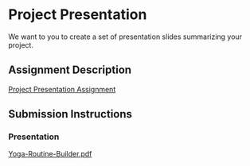 # Project Presentation
We want to you to create a set of presentation slides summarizing your project.

## Assignment Description
[Project Presentation Assignment](https://education.launchcode.org/liftoff/modules/assignments/project-presentation)

## Submission Instructions

### Presentation
[Yoga-Routine-Builder.pdf](https://github.com/BeltedKingfisher/liftoff-assignments/files/7883660/Yoga-Routine-Builder.pdf)
